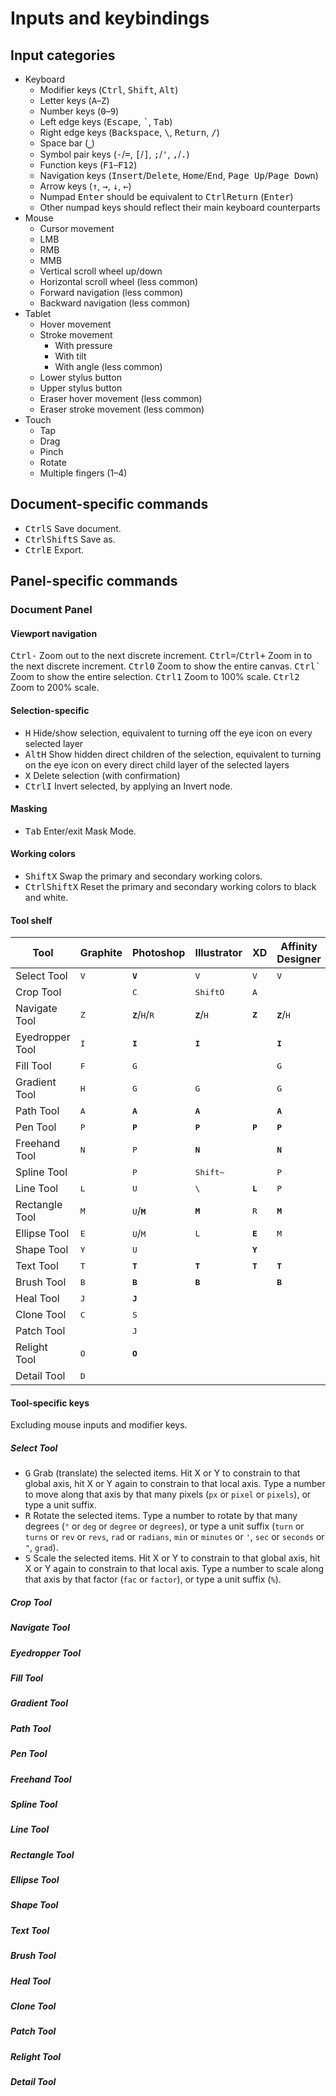 # Inputs and keybindings

## Input categories

- Keyboard
	- Modifier keys (<kbd>Ctrl</kbd>, <kbd>Shift</kbd>, <kbd>Alt</kbd>)
	- Letter keys (<kbd>A</kbd>–<kbd>Z</kbd>)
	- Number keys (<kbd>0</kbd>–<kbd>9</kbd>)
	- Left edge keys (<kbd>Escape</kbd>, <kbd>\`</kbd>, <kbd>Tab</kbd>)
	- Right edge keys (<kbd>Backspace</kbd>, <kbd>\\</kbd>, <kbd>Return</kbd>, <kbd>/</kbd>)
	- Space bar (<kbd>⎵</kbd>)
	- Symbol pair keys (<kbd>-</kbd>/<kbd>=</kbd>, <kbd>\[</kbd>/<kbd>\]</kbd>, <kbd>;</kbd>/<kbd>'</kbd>, <kbd>,</kbd>/<kbd>.</kbd>)
	- Function keys (<kbd>F1</kbd>–<kbd>F12</kbd>)
	- Navigation keys (<kbd>Insert</kbd>/<kbd>Delete</kbd>, <kbd>Home</kbd>/<kbd>End</kbd>, <kbd>Page Up</kbd>/<kbd>Page Down</kbd>)
	- Arrow keys (<kbd>↑</kbd>, <kbd>→</kbd>, <kbd>↓</kbd>, <kbd>←</kbd>)
	- Numpad <kbd>Enter</kbd> should be equivalent to <kbd>Ctrl</kbd><kbd>Return</kbd> (<kbd>Enter</kbd>)
	- Other numpad keys should reflect their main keyboard counterparts
- Mouse
	- Cursor movement
	- LMB
	- RMB
	- MMB
	- Vertical scroll wheel up/down
	- Horizontal scroll wheel (less common)
	- Forward navigation (less common)
	- Backward navigation (less common)
- Tablet
	- Hover movement
	- Stroke movement
		- With pressure
		- With tilt
		- With angle (less common)
	- Lower stylus button
	- Upper stylus button
	- Eraser hover movement (less common)
	- Eraser stroke movement (less common)
- Touch
	- Tap
	- Drag
	- Pinch
	- Rotate
	- Multiple fingers (1–4)

## Document-specific commands

- <kbd>Ctrl</kbd><kbd>S</kbd> Save document.
- <kbd>Ctrl</kbd><kbd>Shift</kbd><kbd>S</kbd> Save as.
- <kbd>Ctrl</kbd><kbd>E</kbd> Export.

## Panel-specific commands

### Document Panel

#### Viewport navigation

<kbd>Ctrl</kbd><kbd>-</kbd> Zoom out to the next discrete increment.
<kbd>Ctrl</kbd><kbd>=</kbd>/<kbd>Ctrl</kbd><kbd>+</kbd> Zoom in to the next discrete increment.
<kbd>Ctrl</kbd><kbd>0</kbd> Zoom to show the entire canvas.
<kbd>Ctrl</kbd><kbd>`</kbd> Zoom to show the entire selection.
<kbd>Ctrl</kbd><kbd>1</kbd> Zoom to 100% scale.
<kbd>Ctrl</kbd><kbd>2</kbd> Zoom to 200% scale.

#### Selection-specific

- <kbd>H</kbd> Hide/show selection, equivalent to turning off the eye icon on every selected layer
- <kbd>Alt</kbd><kbd>H</kbd> Show hidden direct children of the selection, equivalent to turning on the eye icon on every direct child layer of the selected layers
- <kbd>X</kbd> Delete selection (with confirmation)
- <kbd>Ctrl</kbd><kbd>I</kbd> Invert selected, by applying an Invert node.

#### Masking

- <kbd>Tab</kbd> Enter/exit Mask Mode.

#### Working colors

- <kbd>Shift</kbd><kbd>X</kbd> Swap the primary and secondary working colors.
- <kbd>Ctrl</kbd><kbd>Shift</kbd><kbd>X</kbd> Reset the primary and secondary working colors to black and white.

#### Tool shelf

| Tool            | Graphite     | Photoshop                                  | Illustrator                   | XD               | Affinity Designer             | Inkscape | Gimp     |
| --------------- | ------------ | ------------------------------------------ | ----------------------------- | ---------------- | ----------------------------- | -------- | -------- |
Select Tool       | <kbd>V</kbd> | **<kbd>V</kbd>**                           | <kbd>V</kbd>                  | <kbd>V</kbd>     | <kbd>V</kbd>                  |          |          |
Crop Tool         | <kbd> </kbd> | <kbd>C</kbd>                               | <kbd>Shift</kbd><kbd>O</kbd>  | <kbd>A</kbd>     |                               |          |          |
Navigate Tool     | <kbd>Z</kbd> | **<kbd>Z</kbd>**/<kbd>H</kbd>/<kbd>R</kbd> | **<kbd>Z</kbd>**/<kbd>H</kbd> | **<kbd>Z</kbd>** | **<kbd>Z</kbd>**/<kbd>H</kbd> |          |          |
Eyedropper Tool   | <kbd>I</kbd> | **<kbd>I</kbd>**                           | **<kbd>I</kbd>**              |                  | **<kbd>I</kbd>**              |          |          |
Fill Tool         | <kbd>F</kbd> | <kbd>G</kbd>                               |                               |                  | <kbd>G</kbd>                  |          |          |
Gradient Tool     | <kbd>H</kbd> | <kbd>G</kbd>                               | <kbd>G</kbd>                  |                  | <kbd>G</kbd>                  |          |          |
Path Tool         | <kbd>A</kbd> | **<kbd>A</kbd>**                           | **<kbd>A</kbd>**              |                  | **<kbd>A</kbd>**              |          |          |
Pen Tool          | <kbd>P</kbd> | **<kbd>P</kbd>**                           | **<kbd>P</kbd>**              | **<kbd>P</kbd>** | **<kbd>P</kbd>**              |          |          |
Freehand Tool     | <kbd>N</kbd> | <kbd>P</kbd>                               | **<kbd>N</kbd>**              |                  | **<kbd>N</kbd>**              |          |          |
Spline Tool       | <kbd> </kbd> | <kbd>P</kbd>                               | <kbd>Shift</kbd><kbd>~</kbd>  |                  | <kbd>P</kbd>                  |          |          |
Line Tool         | <kbd>L</kbd> | <kbd>U</kbd>                               | <kbd>\\</kbd>                 | **<kbd>L</kbd>** | <kbd>P</kbd>                  |          |          |
Rectangle Tool    | <kbd>M</kbd> | <kbd>U</kbd>/**<kbd>M</kbd>**              | **<kbd>M</kbd>**              | <kbd>R</kbd>     | **<kbd>M</kbd>**              |          |          |
Ellipse Tool      | <kbd>E</kbd> | <kbd>U</kbd>/<kbd>M</kbd>                  | <kbd>L</kbd>                  | **<kbd>E</kbd>** | <kbd>M</kbd>                  |          |          |
Shape Tool        | <kbd>Y</kbd> | <kbd>U</kbd>                               |                               | **<kbd>Y</kbd>** |                               |          |          |
Text Tool         | <kbd>T</kbd> | **<kbd>T</kbd>**                           | **<kbd>T</kbd>**              | **<kbd>T</kbd>** | **<kbd>T</kbd>**              |          |          |
Brush Tool        | <kbd>B</kbd> | **<kbd>B</kbd>**                           | **<kbd>B</kbd>**              |                  | **<kbd>B</kbd>**              |          |          |
Heal Tool         | <kbd>J</kbd> | **<kbd>J</kbd>**                           |                               |                  |                               |          |          |
Clone Tool        | <kbd>C</kbd> | <kbd>S</kbd>                               |                               |                  |                               |          |          |
Patch Tool        | <kbd> </kbd> | <kbd>J</kbd>                               |                               |                  |                               |          |          |
Relight Tool      | <kbd>O</kbd> | **<kbd>O</kbd>**                           |                               |                  |                               |          |          |
Detail Tool       | <kbd>D</kbd> |                                            |                               |                  |                               |          |          |

#### Tool-specific keys

Excluding mouse inputs and modifier keys.

##### Select Tool

- <kbd>G</kbd> Grab (translate) the selected items. Hit X or Y to constrain to that global axis, hit X or Y again to constrain to that local axis. Type a number to move along that axis by that many pixels (`px` or `pixel` or `pixels`), or type a unit suffix.
- <kbd>R</kbd> Rotate the selected items. Type a number to rotate by that many degrees (`°` or `deg` or `degree` or `degrees`), or type a unit suffix (`turn` or `turns` or `rev` or `revs`, `rad` or `radians`, `min` or `minutes` or `'`, `sec` or `seconds` or `"`, `grad`).
- <kbd>S</kbd> Scale the selected items. Hit X or Y to constrain to that global axis, hit X or Y again to constrain to that local axis. Type a number to scale along that axis by that factor (`fac` or `factor`), or type a unit suffix (`%`).

##### Crop Tool

##### Navigate Tool

##### Eyedropper Tool

##### Fill Tool

##### Gradient Tool

##### Path Tool

##### Pen Tool

##### Freehand Tool

##### Spline Tool

##### Line Tool

##### Rectangle Tool

##### Ellipse Tool

##### Shape Tool

##### Text Tool

##### Brush Tool

##### Heal Tool

##### Clone Tool

##### Patch Tool

##### Relight Tool

##### Detail Tool
